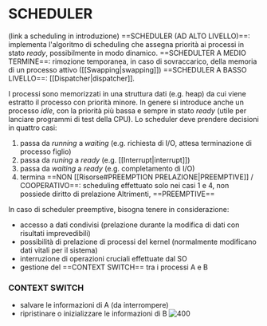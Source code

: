 # SCHEDULER
(link a scheduling in introduzione)
==SCHEDULER (AD ALTO LIVELLO)==: implementa l'algoritmo di scheduling che assegna priorità ai processi in stato _ready_, possibilmente in modo dinamico.
==SCHEDULTER A MEDIO TERMINE==: rimozione temporanea, in caso di sovraccarico, della memoria di un processo attivo ([[Swapping|swapping]])
==SCHEDULER A BASSO LIVELLO==:  [[Dispatcher|dispatcher]].

I processi sono memorizzati in una struttura dati (e.g. heap) da cui viene estratto il processo con priorità minore.
In genere si introduce anche un processo _idle_, con la priorità più bassa e sempre in stato _ready_ (utile per lanciare programmi di test della CPU).
Lo scheduler deve prendere decisioni in quattro casi:
1. passa da _running_ a _waiting_ (e.g. richiesta di I/O, attesa terminazione di processo figlio)
2. passa da _runing_ a _ready_ (e.g. [[Interrupt|interrupt]])
3. passa da _waiting_ a _ready_ (e.g. completamento di I/O)
4. termina
==NON [[Risorse#PREEMPTION PRELAZIONE|PREEMPTIVE]] / COOPERATIVO==: scheduling effettuato solo nei casi 1 e 4, non possiede diritto di prelazione
Altrimenti, ==PREEMPTIVE==

In caso di scheduler preemptive, bisogna tenere in considerazione:
- accesso a dati condivisi (prelazione durante la modifica di dati con risultati imprevedibili)
- possibilità di prelazione di processi del kernel (normalmente modificano dati vitali per il sistema)
- interruzione di operazioni cruciali effettuate dal SO
- gestione del ==CONTEXT SWITCH== tra i processi A e B
### CONTEXT SWITCH
- salvare le informazioni di A (da interrompere)
- ripristinare o inizializzare le informazioni di B
![400](context_switch.png)
